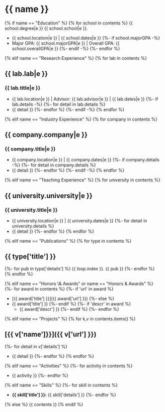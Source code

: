 # {{ name }}

{% if name == "Education" %}
{% for school in contents %}
{{ school.degree|e }} {{ school.school|e }}.
+ {{ school.location|e }} | {{ school.dates|e }}
{%- if school.majorGPA -%}
+ Major GPA: {{ school.majorGPA|e }} | Overall GPA: {{ school.overallGPA|e }}
{%- endif -%}
{%- endfor %}

{% elif name == "Research Experience" %}
{% for lab in contents %}
## {{ lab.lab|e }}
### {{ lab.title|e }}
+ {{ lab.location|e }} | Advisor: {{ lab.advisor|e }} | {{ lab.dates|e }}
{%- if lab.details -%}
{%- for detail in lab.details %}
+ {{ detail }}
{%- endfor %}
{%- endif -%}
{% endfor %}

{% elif name == "Industry Experience" %}
{% for company in contents %}
## {{ company.company|e }}
### {{ company.title|e }}
+ {{ company.location|e }} | {{ company.dates|e }}
{%- if company.details -%}
{%- for detail in company.details %}
+ {{ detail }}
{%- endfor %}
{%- endif -%}
{% endfor %}

{% elif name == "Teaching Experience" %}
{% for university in contents %}
## {{ university.university|e }}
### {{ university.title|e }}
+ {{ university.location|e }} | {{ university.dates|e }}
{%- for detail in university.details %}
+ {{ detail }}
{%- endfor %}
{% endfor %}

{% elif name == "Publications" %}
{% for type in contents %}
## {{ type['title'] }}

{%- for pub in type['details'] %}
{{ loop.index }}. {{ pub }}
{%- endfor %}
{% endfor %}

{% elif name == "Honors \\& Awards" or name == "Honors & Awards" %}
{%- for award in contents %}
  {%- if 'url' in award %}
+ [{{ award['title'] }}]({{ award['url'] }})
  {%- else %}
+ {{ award['title'] }}
  {%- endif %}
{%- if 'descr' in award %}
  + {{ award['descr'] }}
{%- endif %}
{%- endfor %}

{% elif name == "Projects" %}
{% for k,v in contents.items() %}
## [{{ v['name']}}]({{ v['url'] }})
{%- for detail in v['details'] %}
+ {{ detail }}
{%- endfor %}
{% endfor %}

{% elif name == "Activities" %}
{%- for activity in contents %}
+ {{ activity }}
{%- endfor %}

{% elif name == "Skills" %}
{%- for skill in contents %}
+ __{{ skill['title'] }}:__ {{ skill['details'] }}
{%- endfor %}

{% else %}
{{ contents }}
{% endif %}


